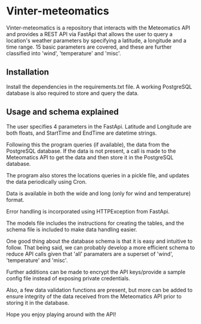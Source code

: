 # Vinter-meteomatics

Vinter-meteomatics is a repository that interacts with the Meteomatics API and provides a REST API via FastApi that allows the user to query a location's weather parameters by specifying a latitude, a longitude and a time range. 15 basic parameters are covered, and these are further classified into 'wind', 'temperature' and 'misc'.

## Installation

Install the dependencies in the requirements.txt file. A working PostgreSQL database is also required to store and query the data.

## Usage and schema explained

The user specifies 4 parameters in the FastApi. Latitude and Longitude are both floats, and StartTime and EndTime are datetime strings.

Following this the program queries (if available), the data from the PostgreSQL database. If the data is not present, a call is made to the Meteomatics API to get the data and then store it in the PostgreSQL database.

The program also stores the locations queries in a pickle file, and updates the data periodically using Cron.

Data is available in both the wide and long (only for wind and temperature) format.

Error handling is incorporated using HTTPException from FastApi.

The models file includes the instructions for creating the tables, and the schema file is included to make data handling easier.

One good thing about the database schema is that it is easy and intuitive to follow. That being said, we can probably develop a more efficient schema to reduce API calls given that 'all' paramaters are a superset of 'wind', 'temperature' and 'misc'.

Further additions can be made to encrypt the API keys/provide a sample config file instead of exposing private credentials.

Also, a few data validation functions are present, but more can be added to ensure integrity of the data received from the Meteomatics API prior to storing it in the database.

Hope you enjoy playing around with the API!